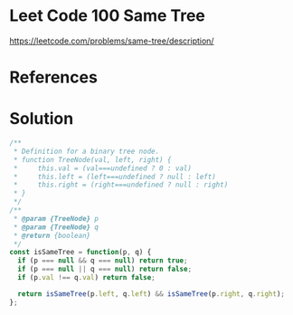 # Leet Code 100 Same Tree
https://leetcode.com/problems/same-tree/description/
# References

# Solution

```javascript
/**
 * Definition for a binary tree node.
 * function TreeNode(val, left, right) {
 *     this.val = (val===undefined ? 0 : val)
 *     this.left = (left===undefined ? null : left)
 *     this.right = (right===undefined ? null : right)
 * }
 */
/**
 * @param {TreeNode} p
 * @param {TreeNode} q
 * @return {boolean}
 */
const isSameTree = function(p, q) {
  if (p === null && q === null) return true;
  if (p === null || q === null) return false;
  if (p.val !== q.val) return false;

  return isSameTree(p.left, q.left) && isSameTree(p.right, q.right);
};
```
